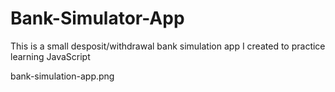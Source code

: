 # Bank-Simulator-App
This is a small desposit/withdrawal bank simulation app I created to practice learning JavaScript  

bank-simulation-app.png
